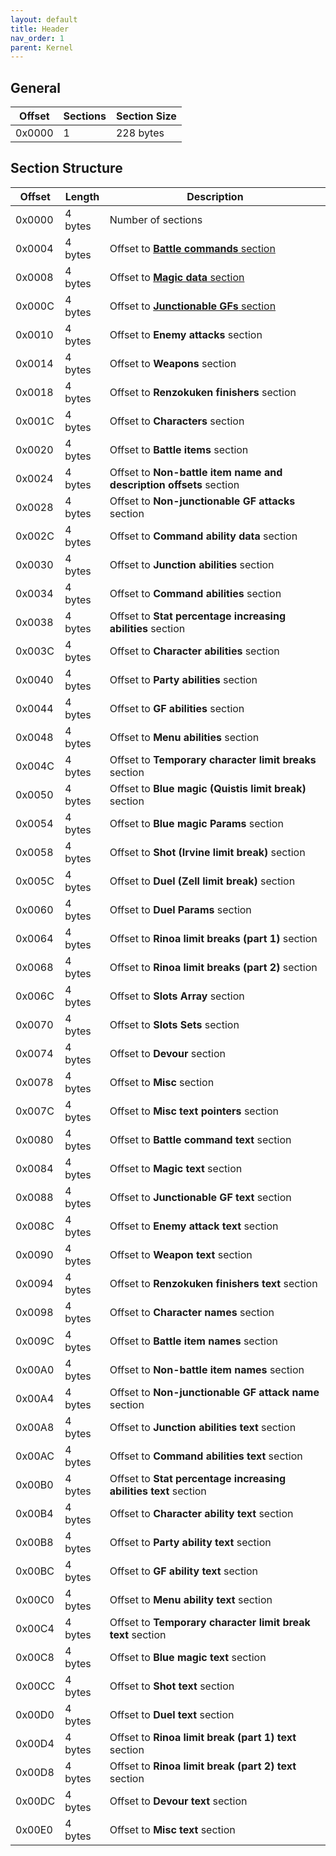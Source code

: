 ```yaml
---
layout: default
title: Header
nav_order: 1
parent: Kernel
---
```


## General

| Offset | Sections | Section Size |
|--------|----------|--------------|
| 0x0000 | 1        | 228 bytes    |

## Section Structure

| Offset | Length  | Description                                                        |
|--------|---------|--------------------------------------------------------------------|
| 0x0000 | 4 bytes | Number of sections                                                 |
| 0x0004 | 4 bytes | Offset to [**Battle commands** section](./#battle-commands)        |
| 0x0008 | 4 bytes | Offset to [**Magic data** section](../#magic)                      |
| 0x000C | 4 bytes | Offset to [**Junctionable GFs** section](../#junctionable-gfs)     |
| 0x0010 | 4 bytes | Offset to **Enemy attacks** section                                |
| 0x0014 | 4 bytes | Offset to **Weapons** section                                      |
| 0x0018 | 4 bytes | Offset to **Renzokuken finishers** section                         |
| 0x001C | 4 bytes | Offset to **Characters** section                                   |
| 0x0020 | 4 bytes | Offset to **Battle items** section                                 |
| 0x0024 | 4 bytes | Offset to **Non-battle item name and description offsets** section |
| 0x0028 | 4 bytes | Offset to **Non-junctionable GF attacks** section                  |
| 0x002C | 4 bytes | Offset to **Command ability data** section                         |
| 0x0030 | 4 bytes | Offset to **Junction abilities** section                           |
| 0x0034 | 4 bytes | Offset to **Command abilities** section                            |
| 0x0038 | 4 bytes | Offset to **Stat percentage increasing abilities** section         |
| 0x003C | 4 bytes | Offset to **Character abilities** section                          |
| 0x0040 | 4 bytes | Offset to **Party abilities** section                              |
| 0x0044 | 4 bytes | Offset to **GF abilities** section                                 |
| 0x0048 | 4 bytes | Offset to **Menu abilities** section                               |
| 0x004C | 4 bytes | Offset to **Temporary character limit breaks** section             |
| 0x0050 | 4 bytes | Offset to **Blue magic (Quistis limit break)** section             |
| 0x0054 | 4 bytes | Offset to **Blue magic Params** section                            |
| 0x0058 | 4 bytes | Offset to **Shot (Irvine limit break)** section                    |
| 0x005C | 4 bytes | Offset to **Duel (Zell limit break)** section                      |
| 0x0060 | 4 bytes | Offset to **Duel Params** section                                  |
| 0x0064 | 4 bytes | Offset to **Rinoa limit breaks (part 1)** section                  |
| 0x0068 | 4 bytes | Offset to **Rinoa limit breaks (part 2)** section                  |
| 0x006C | 4 bytes | Offset to **Slots Array** section                                  |
| 0x0070 | 4 bytes | Offset to **Slots Sets** section                                   |
| 0x0074 | 4 bytes | Offset to **Devour** section                                       |
| 0x0078 | 4 bytes | Offset to **Misc** section                                         |
| 0x007C | 4 bytes | Offset to **Misc text pointers** section                           |
| 0x0080 | 4 bytes | Offset to **Battle command text** section                          |
| 0x0084 | 4 bytes | Offset to **Magic text** section                                   |
| 0x0088 | 4 bytes | Offset to **Junctionable GF text** section                         |
| 0x008C | 4 bytes | Offset to **Enemy attack text** section                            |
| 0x0090 | 4 bytes | Offset to **Weapon text** section                                  |
| 0x0094 | 4 bytes | Offset to **Renzokuken finishers text** section                    |
| 0x0098 | 4 bytes | Offset to **Character names** section                              |
| 0x009C | 4 bytes | Offset to **Battle item names** section                            |
| 0x00A0 | 4 bytes | Offset to **Non-battle item names** section                        |
| 0x00A4 | 4 bytes | Offset to **Non-junctionable GF attack name** section              |
| 0x00A8 | 4 bytes | Offset to **Junction abilities text** section                      |
| 0x00AC | 4 bytes | Offset to **Command abilities text** section                       |
| 0x00B0 | 4 bytes | Offset to **Stat percentage increasing abilities text** section    |
| 0x00B4 | 4 bytes | Offset to **Character ability text** section                       |
| 0x00B8 | 4 bytes | Offset to **Party ability text** section                           |
| 0x00BC | 4 bytes | Offset to **GF ability text** section                              |
| 0x00C0 | 4 bytes | Offset to **Menu ability text** section                            |
| 0x00C4 | 4 bytes | Offset to **Temporary character limit break text** section         |
| 0x00C8 | 4 bytes | Offset to **Blue magic text** section                              |
| 0x00CC | 4 bytes | Offset to **Shot text** section                                    |
| 0x00D0 | 4 bytes | Offset to **Duel text** section                                    |
| 0x00D4 | 4 bytes | Offset to **Rinoa limit break (part 1) text** section              |
| 0x00D8 | 4 bytes | Offset to **Rinoa limit break (part 2) text** section              |
| 0x00DC | 4 bytes | Offset to **Devour text** section                                  |
| 0x00E0 | 4 bytes | Offset to **Misc text** section                                    |